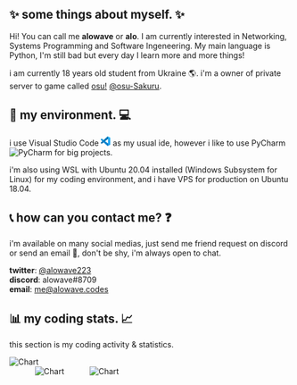 ## :sparkles: some things about myself. :sparkles:
Hi! You can call me **alowave** or **alo**. I am currently interested in Networking, Systems Programming and Software Ingeneering. My main language is Python, I'm still bad but every day I learn more and more things!

i am currently 18 years old student from Ukraine :earth_americas:. i'm a owner of private server to game called [osu!](https://osu.ppy.sh/) [@osu-Sakuru](https://github.com/osu-Sakuru). 

## :electric_plug: my environment. :computer:
i use Visual Studio Code <img alt="VSCode" width="17px" src="https://raw.githubusercontent.com/Mempler/Mempler/master/assets//visual-studio-code.svg"/> as my usual ide, however i like to use PyCharm <img alt="PyCharm" width="17px" src="https://upload.wikimedia.org/wikipedia/commons/thumb/1/1d/PyCharm_Icon.svg/512px-PyCharm_Icon.svg.png"/> for big projects. 

i'm also using WSL with Ubuntu 20.04 installed (Windows Subsystem for Linux) for my coding environment, and i have VPS for production on Ubuntu 18.04.

## :telephone_receiver: how can you contact me? :question:
i'm available on many social medias, just send me friend request on discord or send an email :email:, don't be shy, i'm always open to chat.

**twitter**: [@alowave223](https://twitter.com/alowave223) \
**discord**: alowave#8709 \
**email**:   [me@alowave.codes](mailto:me@alowave.codes)

## :bar_chart: my coding stats. :chart_with_upwards_trend:
this section is my coding activity & statistics.

 <img align="left" alt="Chart" width="480px" src="https://github-readme-stats.vercel.app/api?username=alowave223&count_private=true&show_icons=true&title_color=954CFF&bg_color=FFFFF2&icon_color=954CFF&hide_border=true"/>
 
<img align="right" alt="Chart" width="360px" src="https://github-readme-stats.vercel.app/api/top-langs/?username=alowave223&title_color=954CFF&bg_color=FFFFF2&icon_color=954CF"/>

<p align="center">
  <img alt="Chart" width="480px" src="https://wakatime.com/share/@85566216-2f15-4104-9db5-2000a153ac62/de9fef22-2e7b-47da-8452-3b455ee7c996.svg"/>
</p>
